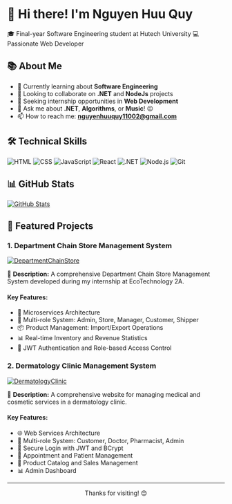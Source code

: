 # 👋 Hi there! I'm Nguyen Huu Quy

🎓 Final-year Software Engineering student at Hutech University
💻 Passionate Web Developer

## 📚 About Me

- 🌱 Currently learning about **Software Engineering**
- 🤝 Looking to collaborate on **.NET** and **NodeJs** projects
- 🤔 Seeking internship opportunities in **Web Development**
- 💬 Ask me about **.NET**, **Algorithms**, or **Music**! 😉
- 📫 How to reach me: **nguyenhuuquy11002@gmail.com**

## 🛠️ Technical Skills

![HTML](https://img.shields.io/badge/HTML5-E34F26?style=for-the-badge&logo=html5&logoColor=white)
![CSS](https://img.shields.io/badge/CSS3-1572B6?style=for-the-badge&logo=css3&logoColor=white)
![JavaScript](https://img.shields.io/badge/JavaScript-F7DF1E?style=for-the-badge&logo=javascript&logoColor=black)
![React](https://img.shields.io/badge/React-20232A?style=for-the-badge&logo=react&logoColor=61DAFB)
![.NET](https://img.shields.io/badge/.NET-512BD4?style=for-the-badge&logo=dotnet&logoColor=white)
![Node.js](https://img.shields.io/badge/Node.js-339933?style=for-the-badge&logo=nodedotjs&logoColor=white)
![Git](https://img.shields.io/badge/Git-F05032?style=for-the-badge&logo=git&logoColor=white)

## 📊 GitHub Stats

[![GitHub Stats](https://github-readme-stats.vercel.app/api?username=NguyenQuys&show_icons=true&theme=tokyonight)](https://github.com/NguyenQuys)

## 🚀 Featured Projects

### 1. Department Chain Store Management System

[![DepartmentChainStore](https://img.shields.io/badge/DepartmentChainStore-Repository-blue)](https://github.com/NguyenQuys/DepartmentChainStore)

📝 **Description:** A comprehensive Department Chain Store Management System developed during my internship at EcoTechnology 2A.

#### Key Features:

- 🏢 Microservices Architecture
- 👥 Multi-role System: Admin, Store, Manager, Customer, Shipper
- 📦 Product Management: Import/Export Operations
- 📊 Real-time Inventory and Revenue Statistics
- 🔐 JWT Authentication and Role-based Access Control

### 2. Dermatology Clinic Management System

[![DermatologyClinic](https://img.shields.io/badge/DermatologyClinic-Repository-blue)](https://github.com/NguyenQuys/DermatologyClinic-NodeJs-React-)

📝 **Description:** A comprehensive website for managing medical and cosmetic services in a dermatology clinic.

#### Key Features:

- 🌐 Web Services Architecture
- 👥 Multi-role System: Customer, Doctor, Pharmacist, Admin
- 🔐 Secure Login with JWT and BCrypt
- 📅 Appointment and Patient Management
- 💊 Product Catalog and Sales Management
- 📊 Admin Dashboard

---

<p align="center">
  Thanks for visiting! 😊
</p>
